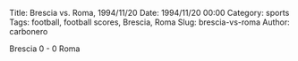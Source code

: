 Title: Brescia vs. Roma, 1994/11/20
Date: 1994/11/20 00:00
Category: sports
Tags: football, football scores, Brescia, Roma
Slug: brescia-vs-roma
Author: carbonero


Brescia 0 - 0 Roma
